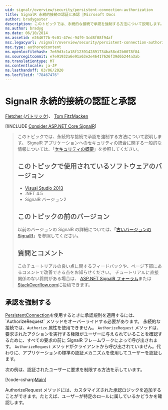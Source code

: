```yaml
---
uid: signalr/overview/security/persistent-connection-authorization
title: SignalR 永続的接続の認証と承認 |Microsoft Docs
author: bradygaster
description: このトピックでは、永続的な接続で承認を強制する方法について説明します。 SignalR アプリケーションへのセキュリティの統合に関する一般的な情報については,...
ms.author: bradyg
ms.date: 06/10/2014
ms.assetid: e264677b-9c01-47ec-94f9-3cd8f08f94af
msc.legacyurl: /signalr/overview/security/persistent-connection-authorization
msc.type: authoredcontent
ms.openlocfilehash: 7e69d3c1a18f1239142891734ba58cd2b0078f84
ms.sourcegitcommit: e7e91932a6e91a63e2e46417626f39d6b244a3ab
ms.translationtype: MT
ms.contentlocale: ja-JP
ms.lasthandoff: 03/06/2020
ms.locfileid: "78467476"
---
```

# <a name="authentication-and-authorization-for-signalr-persistent-connections"></a>SignalR 永続的接続の認証と承認

[Fletcher (パトリック](https://github.com/pfletcher))、 [Tom FitzMacken](https://github.com/tfitzmac)

[!INCLUDE [Consider ASP.NET Core SignalR](~/includes/signalr/signalr-version-disambiguation.md)]

> このトピックでは、永続的な接続で承認を強制する方法について説明します。 SignalR アプリケーションへのセキュリティの統合に関する一般的な情報については、「[セキュリティの概要](introduction-to-security.md)」を参照してください。
>
> ## <a name="software-versions-used-in-this-topic"></a>このトピックで使用されているソフトウェアのバージョン
>
>
> - [Visual Studio 2013](https://my.visualstudio.com/Downloads?q=visual%20studio%202013)
> - .NET 4.5
> - SignalR バージョン2
>
>
>
> ## <a name="previous-versions-of-this-topic"></a>このトピックの前のバージョン
>
> 以前のバージョンの SignalR の詳細については、「[古いバージョンの SignalR](../older-versions/index.md)」を参照してください。
>
> ## <a name="questions-and-comments"></a>質問とコメント
>
> このチュートリアルの良い点に関するフィードバックや、ページ下部にあるコメントで改善できる点をお知らせください。 チュートリアルに直接関係のない質問がある場合は、 [ASP.NET SignalR フォーラム](https://forums.asp.net/1254.aspx/1?ASP+NET+SignalR)または[StackOverflow.com](http://stackoverflow.com/)に投稿できます。

## <a name="enforce-authorization"></a>承認を強制する

[PersistentConnection](https://msdn.microsoft.com/library/microsoft.aspnet.signalr.persistentconnection(v=vs.111).aspx)を使用するときに承認規則を適用するには、`AuthorizeRequest` メソッドをオーバーライドする必要があります。 永続的な接続では、`Authorize` 属性を使用できません。 `AuthorizeRequest` メソッドは、要求されたアクションを実行する権限がユーザーに与えられていることを確認するために、すべての要求の前に SignalR フレームワークによって呼び出されます。 `AuthorizeRequest` メソッドがクライアントから呼び出されていません。代わりに、アプリケーションの標準の認証メカニズムを使用してユーザーを認証します。

次の例は、認証されたユーザーに要求を制限する方法を示しています。

[!code-csharp[Main](persistent-connection-authorization/samples/sample1.cs)]

AuthorizeRequest メソッドには、カスタマイズされた承認ロジックを追加することができます。たとえば、ユーザーが特定のロールに属しているかどうかを確認します。
